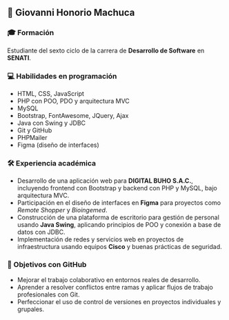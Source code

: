 ## 👤 Giovanni Honorio Machuca

### 🎓 Formación
Estudiante del sexto ciclo de la carrera de **Desarrollo de Software** en **SENATI**.

### 💻 Habilidades en programación
- HTML, CSS, JavaScript
- PHP con POO, PDO y arquitectura MVC
- MySQL
- Bootstrap, FontAwesome, JQuery, Ajax
- Java con Swing y JDBC
- Git y GitHub
- PHPMailer
- Figma (diseño de interfaces)

### 🛠 Experiencia académica
- Desarrollo de una aplicación web para **DIGITAL BUHO S.A.C.**, incluyendo frontend con Bootstrap y backend con PHP y MySQL, bajo arquitectura MVC.
- Participación en el diseño de interfaces en **Figma** para proyectos como *Remote Shopper* y *Bioingemed*.
- Construcción de una plataforma de escritorio para gestión de personal usando **Java Swing**, aplicando principios de POO y conexión a base de datos con JDBC.
- Implementación de redes y servicios web en proyectos de infraestructura usando equipos **Cisco** y buenas prácticas de seguridad.

### 🎯 Objetivos con GitHub
- Mejorar el trabajo colaborativo en entornos reales de desarrollo.
- Aprender a resolver conflictos entre ramas y aplicar flujos de trabajo profesionales con Git.
- Perfeccionar el uso de control de versiones en proyectos individuales y grupales.
